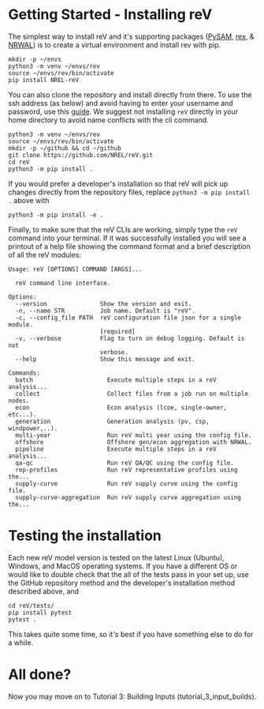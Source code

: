 # Getting Started - Installing reV

The simplest way to install reV and it's supporting packages ([PySAM](https://github.com/NREL/pysam), [rex](https://github.com/NREL/rex), & [NRWAL](https://github.com/NREL/NRWAL)) is to create a virtual environment and install rev with pip.

```
mkdir -p ~/envs
python3 -m venv ~/envs/rev
source ~/envs/rev/bin/activate
pip install NREL-reV
```

You can also clone the repository and install directly from there. To use the ssh address (as below) and avoid having to enter your username and password, use this [guide](https://docs.github.com/en/authentication/connecting-to-github-with-ssh/adding-a-new-ssh-key-to-your-github-account). We suggest not installing `reV` directly in your home directory to avoid name conflicts with the cli command.
```
python3 -m venv ~/envs/rev
source ~/envs/rev/bin/activate
mkdir -p ~/github && cd ~/github
git clone https://github.com/NREL/reV.git
cd reV
python3 -m pip install .
```

If you would prefer a developer's installation so that reV will pick up changes directly from the repository files, replace `python3 -m pip install .` above with 
```
python3 -m pip install -e .
```

Finally, to make sure that the reV CLIs are working, simply type the ```reV``` command into your terminal. If it was successfully installed you will see a printout of a help file showing the command format and a brief description of all the reV modules:

```
Usage: reV [OPTIONS] COMMAND [ARGS]...

  reV command line interface.

Options:
  --version               Show the version and exit.
  -n, --name STR          Job name. Default is "reV".
  -c, --config_file PATH  reV configuration file json for a single module.
                          [required]
  -v, --verbose           Flag to turn on debug logging. Default is not
                          verbose.
  --help                  Show this message and exit.

Commands:
  batch                     Execute multiple steps in a reV analysis...
  collect                   Collect files from a job run on multiple nodes.
  econ                      Econ analysis (lcoe, single-owner, etc...).
  generation                Generation analysis (pv, csp, windpower,..).
  multi-year                Run reV multi year using the config file.
  offshore                  Offshore gen/econ aggregation with NRWAL.
  pipeline                  Execute multiple steps in a reV analysis...
  qa-qc                     Run reV QA/QC using the config file.
  rep-profiles              Run reV representative profiles using the...
  supply-curve              Run reV supply curve using the config file.
  supply-curve-aggregation  Run reV supply curve aggregation using the...
```

# Testing the installation

Each new reV model version is tested on the latest Linux (Ubuntu), Windows, and MacOS operating systems. If you have a different OS or would like to double check that the all of the tests pass in your set up, use the GitHub repository method and the developer's installation method described above, and 
```
cd reV/tests/
pip install pytest
pytest .
```
This takes quite some time, so it's best if you have something else to do for a while.


# All done?
Now you may move on to Tutorial 3: Building Inputs (tutorial_3_input_builds).
